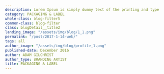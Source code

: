 ```yaml
---
description: Lorem Ipsum is simply dummy text of the printing and type setting industry. Dummy text of the...
category: PACKAGING & LABEL
whole-class: blog-filter5
common-class: blog-filter
class: blogDetail__title2
landing_image: "/assets/img/blog/1_1.png"
permalink: "/post/2017-1-14-web/"
tags: all
author_image: "/assets/img/blog/profile_1.png"
published-date: December 2016
author: ADAM GILCHRIST
author_type: BRANDING ARTIST
title: PACKAGING & LABEL
---
```



